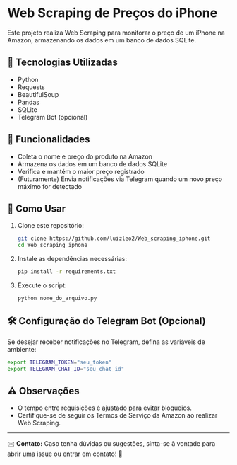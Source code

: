 # Web Scraping de Preços do iPhone

Este projeto realiza Web Scraping para monitorar o preço de um iPhone na Amazon, armazenando os dados em um banco de dados SQLite.

## 🚀 Tecnologias Utilizadas
- Python
- Requests
- BeautifulSoup
- Pandas
- SQLite
- Telegram Bot (opcional)

## 📌 Funcionalidades
- Coleta o nome e preço do produto na Amazon
- Armazena os dados em um banco de dados SQLite
- Verifica e mantém o maior preço registrado
- (Futuramente) Envia notificações via Telegram quando um novo preço máximo for detectado

## 🔧 Como Usar
1. Clone este repositório:
   ```bash
   git clone https://github.com/luizleo2/Web_scraping_iphone.git
   cd Web_scraping_iphone
   ```
2. Instale as dependências necessárias:
   ```bash
   pip install -r requirements.txt
   ```
3. Execute o script:
   ```bash
   python nome_do_arquivo.py
   ```

## 🛠 Configuração do Telegram Bot (Opcional)
Se desejar receber notificações no Telegram, defina as variáveis de ambiente:
```bash
export TELEGRAM_TOKEN="seu_token"
export TELEGRAM_CHAT_ID="seu_chat_id"
```

## ⚠️ Observações
- O tempo entre requisições é ajustado para evitar bloqueios.
- Certifique-se de seguir os Termos de Serviço da Amazon ao realizar Web Scraping.

---
✉️ **Contato:** Caso tenha dúvidas ou sugestões, sinta-se à vontade para abrir uma issue ou entrar em contato! 🚀

